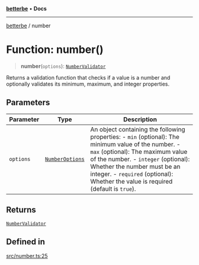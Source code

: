 [**betterbe**](../README.md) • **Docs**

---

[betterbe](../README.md) / number

# Function: number()

> **number**(`options`): [`NumberValidator`](../interfaces/NumberValidator.md)

Returns a validation function that checks if a value is a number and
optionally validates its minimum, maximum, and integer properties.

## Parameters

| Parameter | Type                                              | Description                                                                                                                                                                                                                                                                                         |
| --------- | ------------------------------------------------- | --------------------------------------------------------------------------------------------------------------------------------------------------------------------------------------------------------------------------------------------------------------------------------------------------- |
| `options` | [`NumberOptions`](../interfaces/NumberOptions.md) | An object containing the following properties: - `min` (optional): The minimum value of the number. - `max` (optional): The maximum value of the number. - `integer` (optional): Whether the number must be an integer. - `required` (optional): Whether the value is required (default is `true`). |

## Returns

[`NumberValidator`](../interfaces/NumberValidator.md)

## Defined in

[src/number.ts:25](https://github.com/ericvera/betterbe/blob/main/src/number.ts#L25)
